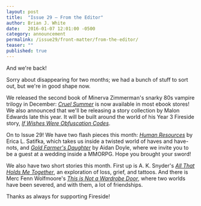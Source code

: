 ```yaml
---
layout: post
title:  "Issue 29 — From the Editor"
author: Brian J. White
date:   2016-01-07 12:01:00 -0500
category: announcement
permalink: /issue29/front-matter/from-the-editor/
teaser: ""
published: true
---
```


And we're back!

Sorry about disappearing for two months; we had a bunch of stuff to sort out, but we're in good shape now.

We released the second book of Minerva Zimmerman's snarky 80s vampire trilogy in December: [_Cruel Summer_](/books) is now available in most ebook stores! We also announced that we'll be releasing a story collection by Malon Edwards late this year. It will be built around the world of his Year 3 Fireside story, [_If Wishes Were Obfuscation Codes_](/issue24/chapter/if-wishes-were-obfuscation-codes/).

On to Issue 29! We have two flash pieces this month: [_Human Resources_](/issue29/chapter/human-resources/) by Erica L. Satifka, which takes us inside a twisted world of haves and have-nots, and [_Gold Farmer's Daughter_](/issue29/chapter/gold-farmers-daughter/) by Aidan Doyle, where we invite you to be a guest at a wedding inside a MMORPG. Hope you brought your sword!

We also have two short stories this month. First up is A. K. Snyder's [_All That Holds Me Together_](/issue29/chapter/all-that-holds-me-together/), an exploration of loss, grief, and tattoos. And there is Merc Fenn Wolfmoore's [_This is Not a Wardrobe Door_](/issue29/chapter/this-is-not-a-wardrobe-door/), where two worlds have been severed, and with them, a lot of friendships.

Thanks as always for supporting Fireside!
